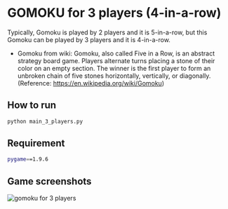 # GOMOKU for 3 players (4-in-a-row)

Typically, Gomoku is played by 2 players and it is 5-in-a-row, but this Gomoku can be played by 3 players and it is 4-in-a-row.

- Gomoku from wiki: Gomoku, also called Five in a Row, is an abstract strategy board game. Players alternate turns placing a stone of their color on an empty section. The winner is the first player to form an unbroken chain of five stones horizontally, vertically, or diagonally. (Reference: https://en.wikipedia.org/wiki/Gomoku)

## How to run
```bash
python main_3_players.py
```

## Requirement
```bash
pygame==1.9.6
```

## Game screenshots

![gomoku for 3 players](https://github.com/positive235/100-DAYS-OF-CODE-R0/blob/master/gomoku3p_gif.gif?raw=true)
